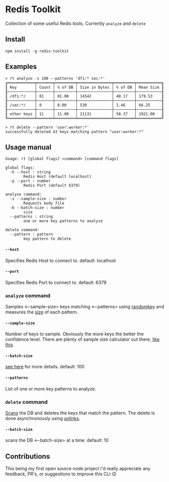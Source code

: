 # Redis Toolkit

Collection of some useful Redis tools. Currently `analyze` and `delete`

## Install
```
npm install -g redis-toolkit
```

## Examples
```
> rt analyze -s 100 --patterns 'dfi:* sec:*'
╔════════════╤═══════╤═════════╤═══════════════╤═════════╤═══════════╗
║ Key        │ Count │ % of DB │ Size in Bytes │ % of DB │ Mean Size ║
╟────────────┼───────┼─────────┼───────────────┼─────────┼───────────╢
║ /dfi:*/    │ 81    │ 81.00   │ 14542         │ 40.17   │ 179.53    ║
╟────────────┼───────┼─────────┼───────────────┼─────────┼───────────╢
║ /sec:*/    │ 8     │ 8.00    │ 530           │ 1.46    │ 66.25     ║
╟────────────┼───────┼─────────┼───────────────┼─────────┼───────────╢
║ other keys │ 11    │ 11.00   │ 21131         │ 58.37   │ 1921.00   ║
╚════════════╧═══════╧═════════╧═══════════════╧═════════╧═══════════╝

> rt delete --pattern 'user:worker:*'
successfully deleted 43 keys matching pattern "user:worker:*"
```

## Usage manual

```
Usage: rt [global flags] <command> [command flags]

global flags:
  -h --host : string
    	Redis Host (default localhost)
  -p --port : number
    	Redis Port (default 6379)

analyze command:
  -s --sample-size : number
    	Requests body file
  -b --batch-size : number
    	size 
  --patterns : string
    	one or more key patterns to analyze

delete command:
  --pattern : pattern  
        key pattern to delete
```

#### `--host`
Specifies Redis Host to connect to. default: localhost
#### `--port`
Specifies Redis Port to connect to. default: 6379
### `analyze` command
Samples <--sample-size> keys matching <--patterns> using [randomkey](https://redis.io/commands/randomkey)
and measures the [size](https://redis.io/commands/memory-usage) of each pattern.   
#### `--sample-size`
Number of keys to sample. Obviously the more keys the better the confidence level. 
There are plenty of sample size calculator out there, [like this](https://www.surveymonkey.com/mp/sample-size-calculator/).
#### `--batch-size`
[see here](https://github.com/NodeRedis/node_redis) for more details. default: 100
#### `--patterns`
List of one or more key patterns to analyze.
### `delete` command
[Scans](https://redis.io/commands/scan) the DB and deletes the keys that match the pattern. The delete is done asynchronously using [unlinks](https://redis.io/commands/unlink).
#### `--batch-size`
scans the DB <--batch-size> at a time. default: 10

## Contributions
This being my first open source node project I'd really appreciate any feedback, PR's, or suggestions to improve this CLI 😊

